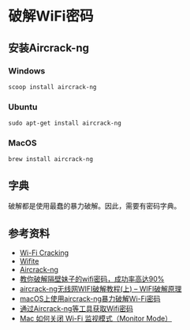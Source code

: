 # 破解WiFi密码

## 安装Aircrack-ng

### Windows

```shell
scoop install aircrack-ng
```

### Ubuntu

```shell
sudo apt-get install aircrack-ng
```

### MacOS

```shell
brew install aircrack-ng
```

## 字典

破解都是使用最蠢的暴力破解。因此，需要有密码字典。

## 参考资料

- [Wi-Fi Cracking](https://github.com/brannondorsey/wifi-cracking)
- [Wifite](https://github.com/derv82/wifite2)
- [Aircrack-ng](https://www.aircrack-ng.org/downloads.html)
- [教你破解隔壁妹子的wifi密码，成功率高达90%](https://imlifengfeng.github.io/article/15/)
- [aircrack-ng无线网WIFI破解教程(上) – WIFI破解原理](https://www.vuln.cn/2674)
- [macOS上使用aircrack-ng暴力破解Wi-Fi密码](https://blog.csdn.net/qq_27198345/article/details/108425823)
- [通过Aircrack-ng等工具获取Wifi密码](https://github.com/ZoraZora59/Get_Wifi_Password_On_MacOS)
- [Mac 如何关闭 Wi-Fi 监视模式（Monitor Mode）](https://sysin.org/blog/macos-turn-off-monitor-mode/)
